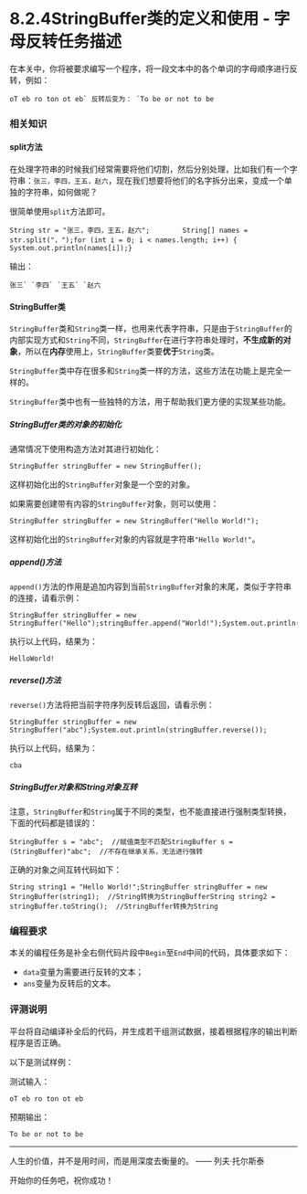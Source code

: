 # 8.2.4StringBuffer类的定义和使用 - 字母反转任务描述

在本关中，你将被要求编写一个程序，将一段文本中的各个单词的字母顺序进行反转，例如：

```
oT eb ro ton ot eb` 反转后变为： `To be or not to be
```

### 相关知识

#### split方法

在处理字符串的时候我们经常需要将他们切割，然后分别处理，比如我们有一个字符串：`张三，李四，王五，赵六`，现在我们想要将他们的名字拆分出来，变成一个单独的字符串，如何做呢？

很简单使用`split`方法即可。

```
String str = "张三，李四，王五，赵六";        String[] names = str.split("，");for (int i = 0; i < names.length; i++) {    System.out.println(names[i]);}
```

输出：

```
张三` `李四` `王五` `赵六
```

#### StringBuffer类

`StringBuffer`类和`String`类一样，也用来代表字符串，只是由于`StringBuffer`的内部实现方式和`String`不同，`StringBuffer`在进行字符串处理时，**不生成新的对象**，所以在**内存**使用上，`StringBuffer`类要**优于**`String`类。

`StringBuffer`类中存在很多和`String`类一样的方法，这些方法在功能上是完全一样的。

`StringBuffer`类中也有一些独特的方法，用于帮助我们更方便的实现某些功能。

##### StringBuffer类的对象的初始化

通常情况下使用构造方法对其进行初始化：

```
StringBuffer stringBuffer = new StringBuffer();
```

这样初始化出的`StringBuffer`对象是一个空的对象。

如果需要创建带有内容的`StringBuffer`对象，则可以使用：

```
StringBuffer stringBuffer = new StringBuffer("Hello World!");
```

这样初始化出的`StringBuffer`对象的内容就是字符串`"Hello World!"`。

##### append()方法

`append()`方法的作用是追加内容到当前`StringBuffer`对象的末尾，类似于字符串的连接，请看示例：

```
StringBuffer stringBuffer = new StringBuffer("Hello");stringBuffer.append("World!");System.out.println(stringBuffer);
```

执行以上代码，结果为：

```
HelloWorld!
```

##### reverse()方法

`reverse()`方法将把当前字符序列反转后返回，请看示例：

```
StringBuffer stringBuffer = new StringBuffer("abc");System.out.println(stringBuffer.reverse());
```

执行以上代码，结果为：

```
cba
```

##### StringBuffer对象和String对象互转

注意，`StringBuffer`和`String`属于不同的类型，也不能直接进行强制类型转换，下面的代码都是错误的：

```
StringBuffer s = "abc";  //赋值类型不匹配StringBuffer s = (StringBuffer)"abc";  //不存在继承关系，无法进行强转
```

正确的对象之间互转代码如下：

```
String string1 = "Hello World!";StringBuffer stringBuffer = new StringBuffer(string1);  //String转换为StringBufferString string2 = stringBuffer.toString();  //StringBuffer转换为String
```

### 编程要求

本关的编程任务是补全右侧代码片段中`Begin`至`End`中间的代码，具体要求如下：

- `data`变量为需要进行反转的文本；
- `ans`变量为反转后的文本。

### 评测说明

平台将自动编译补全后的代码，并生成若干组测试数据，接着根据程序的输出判断程序是否正确。

以下是测试样例：

测试输入：

```
oT eb ro ton ot eb
```

预期输出：

```
To be or not to be
```

------

人生的价值，并不是用时间，而是用深度去衡量的。 —— 列夫·托尔斯泰

开始你的任务吧，祝你成功！